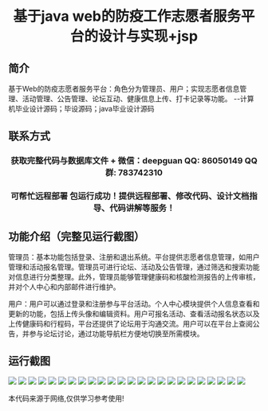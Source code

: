<p><h1 align="center">基于java web的防疫工作志愿者服务平台的设计与实现+jsp</h1></p>

## 简介
基于Web的防疫志愿者服务平台：角色分为管理员、用户；实现志愿者信息管理、活动管理、公告管理、论坛互动、健康信息上传、打卡记录等功能。    --计算机毕业设计源码；毕设源码；java毕业设计源码


## 联系方式
<p><h3 align="center">获取完整代码与数据库文件 + 微信：deepguan QQ: 86050149 QQ群: 783742310</h3></p>
<p><h3 align="center">可帮忙远程部署 包运行成功！提供远程部署、修改代码、设计文档指导、代码讲解等服务！</h3></p>

## 功能介绍（完整见运行截图）
管理员：基本功能包括登录、注册和退出系统。平台提供志愿者信息管理，如用户管理和活动报名管理。管理员可进行论坛、活动及公告管理，通过筛选和搜索功能对信息进行分类整理。此外，管理员能够管理健康码和核酸检测报告的上传审核，并对个人中心和内部邮件进行维护。

用户：用户可以通过登录和注册参与平台活动。个人中心模块提供个人信息查看和更新的功能，包括上传头像和编辑资料。用户可报名活动、查看活动报名状态以及上传健康码和行程码，平台还提供了论坛用于沟通交流。用户可以在平台上查阅公告，并参与论坛讨论，通过功能导航栏方便地切换至所需模块。


## 运行截图
![](https://bs-1329754181.cos.ap-shanghai.myqcloud.com/ssm/EpidemicPreventionVolunteerServicePlatform/img/001.jpg)
![](https://bs-1329754181.cos.ap-shanghai.myqcloud.com/ssm/EpidemicPreventionVolunteerServicePlatform/img/002.jpg)
![](https://bs-1329754181.cos.ap-shanghai.myqcloud.com/ssm/EpidemicPreventionVolunteerServicePlatform/img/003.jpg)
![](https://bs-1329754181.cos.ap-shanghai.myqcloud.com/ssm/EpidemicPreventionVolunteerServicePlatform/img/004.jpg)
![](https://bs-1329754181.cos.ap-shanghai.myqcloud.com/ssm/EpidemicPreventionVolunteerServicePlatform/img/005.jpg)
![](https://bs-1329754181.cos.ap-shanghai.myqcloud.com/ssm/EpidemicPreventionVolunteerServicePlatform/img/006.jpg)
![](https://bs-1329754181.cos.ap-shanghai.myqcloud.com/ssm/EpidemicPreventionVolunteerServicePlatform/img/007.jpg)
![](https://bs-1329754181.cos.ap-shanghai.myqcloud.com/ssm/EpidemicPreventionVolunteerServicePlatform/img/008.jpg)
![](https://bs-1329754181.cos.ap-shanghai.myqcloud.com/ssm/EpidemicPreventionVolunteerServicePlatform/img/009.jpg)
![](https://bs-1329754181.cos.ap-shanghai.myqcloud.com/ssm/EpidemicPreventionVolunteerServicePlatform/img/010.jpg)
![](https://bs-1329754181.cos.ap-shanghai.myqcloud.com/ssm/EpidemicPreventionVolunteerServicePlatform/img/011.jpg)
![](https://bs-1329754181.cos.ap-shanghai.myqcloud.com/ssm/EpidemicPreventionVolunteerServicePlatform/img/012.jpg)
![](https://bs-1329754181.cos.ap-shanghai.myqcloud.com/ssm/EpidemicPreventionVolunteerServicePlatform/img/013.jpg)
![](https://bs-1329754181.cos.ap-shanghai.myqcloud.com/ssm/EpidemicPreventionVolunteerServicePlatform/img/014.jpg)
![](https://bs-1329754181.cos.ap-shanghai.myqcloud.com/ssm/EpidemicPreventionVolunteerServicePlatform/img/015.jpg)
![](https://bs-1329754181.cos.ap-shanghai.myqcloud.com/ssm/EpidemicPreventionVolunteerServicePlatform/img/016.jpg)
![](https://bs-1329754181.cos.ap-shanghai.myqcloud.com/ssm/EpidemicPreventionVolunteerServicePlatform/img/017.jpg)
![](https://bs-1329754181.cos.ap-shanghai.myqcloud.com/ssm/EpidemicPreventionVolunteerServicePlatform/img/018.jpg)
![](https://bs-1329754181.cos.ap-shanghai.myqcloud.com/ssm/EpidemicPreventionVolunteerServicePlatform/img/019.jpg)
![](https://bs-1329754181.cos.ap-shanghai.myqcloud.com/ssm/EpidemicPreventionVolunteerServicePlatform/img/020.jpg)
![](https://bs-1329754181.cos.ap-shanghai.myqcloud.com/ssm/EpidemicPreventionVolunteerServicePlatform/img/021.jpg)
![](https://bs-1329754181.cos.ap-shanghai.myqcloud.com/ssm/EpidemicPreventionVolunteerServicePlatform/img/022.jpg)
![](https://bs-1329754181.cos.ap-shanghai.myqcloud.com/ssm/EpidemicPreventionVolunteerServicePlatform/img/023.jpg)
![](https://bs-1329754181.cos.ap-shanghai.myqcloud.com/ssm/EpidemicPreventionVolunteerServicePlatform/img/024.jpg)

<p>本代码来源于网络,仅供学习参考使用!</p>
